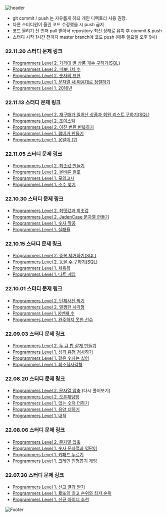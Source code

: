 ![header](https://capsule-render.vercel.app/api?type=rect&color=black&height=150&section=header&text=Algorithm%20Study%20Repository&fontColor=FFFFFF&fontSize=40)

- git commit / push 는 자유롭게 하되 개인 디렉토리 사용 권장.
- 다른 스터디원이 올린 코드 수정했을 시 push 금지
- 코드 올리기 전 먼저 pull 받아서 repository 최신 상태로 유지 후 commit & push
- 스터디 시작 1시간 전까지 master branch에 코드 push (매주 일요일 오후 9시)

### 22.11.20 스터디 문제 링크
- [Programmers Level 2. 가격대 별 상품 개수 구하기(SQL)](https://school.programmers.co.kr/learn/courses/30/lessons/131530)
- [Programmers Level 2. 피보나치 수](https://school.programmers.co.kr/learn/courses/30/lessons/12945)
- [Programmers Level 2. 숫자의 표현](https://school.programmers.co.kr/learn/courses/30/lessons/12924)
- [Programmers Level 1. 문자열 내 마음대로 정렬하기](https://school.programmers.co.kr/learn/courses/30/lessons/12915)
- [Programmers Level 1. 2016년](https://school.programmers.co.kr/learn/courses/30/lessons/12901)

### 22.11.13 스터디 문제 링크
- [Programmers Level 2. 재구매가 일어난 상품과 회원 리스트 구하기(SQL)](https://school.programmers.co.kr/learn/courses/30/lessons/131536)
- [Programmers Level 2. 조이스틱](https://school.programmers.co.kr/learn/courses/30/lessons/42860)
- [Programmers Level 2. 이진 변환 반복하기](https://school.programmers.co.kr/learn/courses/30/lessons/70129)
- [Programmers Level 1. 햄버거 만들기](https://school.programmers.co.kr/learn/courses/30/lessons/133502)
- [Programmers Level 1. 옹알이 (2)](https://school.programmers.co.kr/learn/courses/30/lessons/133499)

### 22.11.05 스터디 문제 링크
- [Programmers Level 2. 최솟값 만들기](https://school.programmers.co.kr/learn/courses/30/lessons/12941)
- [Programmers Level 2. 올바른 괄호](https://school.programmers.co.kr/learn/courses/30/lessons/12909)
- [Programmers Level 1. 모의고사](https://school.programmers.co.kr/learn/courses/30/lessons/42840)
- [Programmers Level 1. 소수 찾기](https://school.programmers.co.kr/learn/courses/30/lessons/12921)

### 22.10.30 스터디 문제 링크
- [Programmers Level 2. 최댓값과 최솟값](https://school.programmers.co.kr/learn/courses/30/lessons/12939)
- [Programmers Level 2. JadenCase 문자열 만들기](https://school.programmers.co.kr/learn/courses/30/lessons/12951)
- [Programmers Level 1. 숫자 짝꿍](https://school.programmers.co.kr/learn/courses/30/lessons/131128)
- [Programmers Level 1. 실패율](https://school.programmers.co.kr/learn/courses/30/lessons/42889)

### 22.10.15 스터디 문제 링크
- [Programmers Level 2. 중복 제거하기(SQL)](https://school.programmers.co.kr/learn/courses/30/lessons/59408)
- [Programmers Level 2. 동물 수 구하기(SQL)](https://school.programmers.co.kr/learn/courses/30/lessons/59406)
- [Programmers Level 1. 체육복](https://school.programmers.co.kr/learn/courses/30/lessons/42862)
- [Programmers Level 1. 다트 게임](https://school.programmers.co.kr/learn/courses/30/lessons/17682)

### 22.10.01 스터디 문제 링크
- [Programmers Level 2. 단체사진 찍기](https://school.programmers.co.kr/learn/courses/30/lessons/1835)
- [Programmers Level 2. 멀쩡한 사각형](https://school.programmers.co.kr/learn/courses/30/lessons/62048)
- [Programmers Level 1. K번째 수](https://school.programmers.co.kr/learn/courses/30/lessons/42748)
- [Programmers Level 1. 완주하지 못한 선수](https://school.programmers.co.kr/learn/courses/30/lessons/42576)

### 22.09.03 스터디 문제 링크
- [Programmers Level 2. 두 큐 합 같게 만들기](https://school.programmers.co.kr/learn/courses/30/lessons/118667)
- [Programmers Level 1. 성격 유형 검사하기](https://school.programmers.co.kr/learn/courses/30/lessons/118666)
- [Programmers Level 1. 같은 숫자는 싫어](https://school.programmers.co.kr/learn/courses/30/lessons/12906)
- [Programmers Level 1. 최소직사각형](https://school.programmers.co.kr/learn/courses/30/lessons/86491)

### 22.08.20 스터디 문제 링크
- [Programmers Level 2. 문자열 압축](https://school.programmers.co.kr/learn/courses/30/lessons/60057) (다시 풀어보기)
- [Programmers Level 2. 오픈채팅방](https://school.programmers.co.kr/learn/courses/30/lessons/42888)
- [Programmers Level 1. 없는 숫자 더하기](https://school.programmers.co.kr/learn/courses/30/lessons/86051)
- [Programmers Level 1. 음양 더하기](https://school.programmers.co.kr/learn/courses/30/lessons/76501)
- [Programmers Level 1. 내적](https://school.programmers.co.kr/learn/courses/30/lessons/70128)

### 22.08.06 스터디 문제 링크
- [Programmers Level 2. 문자열 압축](https://school.programmers.co.kr/learn/courses/30/lessons/60057)
- [Programmers Level 1. 숫자 문자열과 영단어](https://school.programmers.co.kr/learn/courses/30/lessons/81301)
- [Programmers Level 1. 키패드 누르기](https://school.programmers.co.kr/learn/courses/30/lessons/67256)
- [Programmers Level 1. 크레인 인형뽑기 게임](https://school.programmers.co.kr/learn/courses/30/lessons/64061)

### 22.07.30 스터디 문제 링크
- [Programmers Level 1. 신고 결과 받기](https://school.programmers.co.kr/learn/courses/30/lessons/92334)
- [Programmers Level 1. 로또의 최고 순위와 최저 순위](https://school.programmers.co.kr/learn/courses/30/lessons/77484)
- [Programmers Level 1. 신규 아이디 추천](https://school.programmers.co.kr/learn/courses/30/lessons/72410)

![Footer](https://capsule-render.vercel.app/api?type=waving&color=black&height=200&section=footer)





